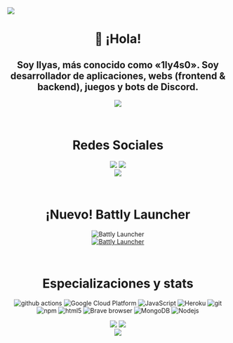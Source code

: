 <img src="https://cdn.discordapp.com/banners/534767171579019266/a_f853a258e1d11ccf66281f99ae9d114d.gif?size=1024" align=center>
<h1 align=center>
 👋 ¡Hola!
</h1>
<h2 align=center>
 Soy Ilyas, más conocido como <b>«1ly4s0»</b>. Soy desarrollador de aplicaciones, webs (frontend & backend), juegos y bots de Discord.
 </h2>
 <p align=center>
<img src="https://lanyard.cnrad.dev/api/534767171579019266">
 </p>
<br>

<h1 align=center>
 Redes Sociales
</h1>
<p align=center>
 <a href="https://youtube.com/tecnobros"><img src="https://img.shields.io/youtube/channel/subscribers/UCRrxALZwtn_D5VsSmnkDhAQ?style=for-the-badge"/></a>
 <a href="https://twitter.com/1ly4s0"><img src="https://img.shields.io/twitter/follow/1ly4s0?style=for-the-badge"/></a>
 <br>
 <a href="mailto:contacto@tecnobros.es"><img src="https://img.shields.io/badge/-contacto@tecnobros.es-c14438?style=flat-square&logo=Gmail&logoColor=white&link=mailto:contacto@tecnobros.es"/></a>
</p>

<br>
<h1 align=center>
 ¡Nuevo!
 Battly Launcher
</h1>
<p align=center>
<img alt="Battly Launcher" src="https://img.shields.io/github/downloads/1ly4s0/battlylauncher/total?label=Descargas%20de%20Battly&link=https%3A%2F%2Fbattlylauncher.com" />
 <br>
 <a href="https://discord.gg/tecno-bros-885235460178342009"><img alt="Battly Launcher" src="https://img.shields.io/discord/885235460178342009?style=for-the-badge" /></a>
</p>

<br>
 <h1 align=center>
 Especializaciones y stats
</h1>
<p align=center>
  <img alt="github actions" src="https://img.shields.io/badge/-Github_Actions-2088FF?style=flat-square&logo=github-actions&logoColor=white" />
  <img alt="Google Cloud Platform" src="https://img.shields.io/badge/-Google_Cloud_Platform-1a73e8?style=flat-square&logo=google-cloud&logoColor=white" />
  <img alt="JavaScript" src="https://img.shields.io/badge/-JavaScript-007ACC?style=flat-square&logo=javascript&logoColor=white" />
  <img alt="Heroku" src="https://img.shields.io/badge/-Heroku-430098?style=flat-square&logo=heroku&logoColor=white" />
  <img alt="git" src="https://img.shields.io/badge/-Git-F05032?style=flat-square&logo=git&logoColor=white" />
  <img alt="npm" src="https://img.shields.io/badge/-NPM-CB3837?style=flat-square&logo=npm&logoColor=white" />
  <img alt="html5" src="https://img.shields.io/badge/-HTML5-E34F26?style=flat-square&logo=html5&logoColor=white" />
  <img alt="Brave browser" src="https://img.shields.io/badge/-Brave_Browser-FB542B?style=flat-square&logo=brave&logoColor=white" />
  <img alt="MongoDB" src="https://img.shields.io/badge/-MongoDB-13aa52?style=flat-square&logo=mongodb&logoColor=white" />
  <img alt="Nodejs" src="https://img.shields.io/badge/-Nodejs-43853d?style=flat-square&logo=Node.js&logoColor=white" />
</p>

<p align=center>
  <a href="https://github.com/1ly4s0"><img src="https://stats.techy.lol/api?username=1ly4s0&count_private=true&show_icons=true&theme=dark&cache_seconds=7200&hide_title=true&include_all_commits=true&card_width=300" /></a>
  <a href="https://github.com/1ly4s0"><img src="https://stats.techy.lol/api/top-langs/?username=1ly4s0&layout=compact&card_width=306&theme=dark&hide_title=false&langs_count=6" /></a>
  <br>
  <a href="https://github.com/1ly4s0"><img src="https://github-readme-streak-stats.herokuapp.com?user=1ly4s0&theme=dark"></a>
</p>
